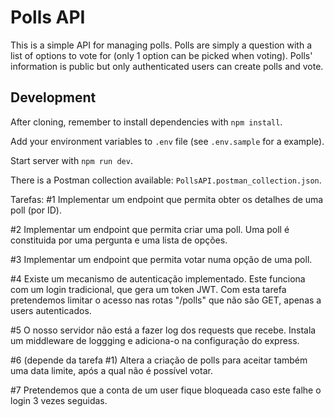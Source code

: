 # Polls API

This is a simple API for managing polls.
Polls are simply a question with a list of options to vote for (only 1 option can be picked when voting).
Polls' information is public but only authenticated users can create polls and vote.

## Development

After cloning, remember to install dependencies with `npm install`.

Add your environment variables to `.env` file (see `.env.sample` for a example).

Start server with `npm run dev`.

There is a Postman collection available: `PollsAPI.postman_collection.json`.

Tarefas:
#1
Implementar um endpoint que permita obter os detalhes de uma poll (por ID).

#2
Implementar um endpoint que permita criar uma poll. Uma poll é constituida por uma pergunta e uma lista de opções.

#3
Implementar um endpoint que permita votar numa opção de uma poll.

#4
Existe um mecanismo de autenticação implementado. Este funciona com um login tradicional, que gera um token JWT. Com esta tarefa pretendemos limitar o acesso nas rotas "/polls" que não são GET, apenas a users autenticados.

#5
O nosso servidor não está a fazer log dos requests que recebe. Instala um middleware de loggging e adiciona-o na configuração do express.

#6
(depende da tarefa #1)
Altera a criação de polls para aceitar também uma data limite, após a qual não é possível votar.

#7
Pretendemos que a conta de um user fique bloqueada caso este falhe o login 3 vezes seguidas.
